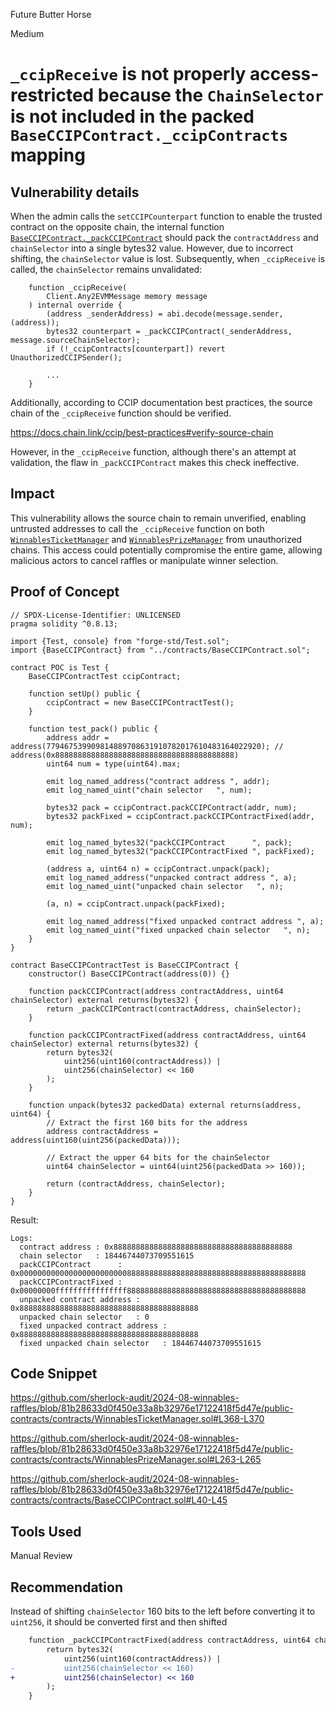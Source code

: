 Future Butter Horse

Medium

# `_ccipReceive` is not properly access-restricted because the `ChainSelector` is not included in the packed `BaseCCIPContract._ccipContracts` mapping

## Vulnerability details

When the admin calls the `setCCIPCounterpart` function to enable the trusted contract on the opposite chain, the internal function [`BaseCCIPContract._packCCIPContract`](https://github.com/sherlock-audit/2024-08-winnables-raffles/blob/81b28633d0f450e33a8b32976e17122418f5d47e/public-contracts/contracts/BaseCCIPContract.sol#L40-L45) should pack the `contractAddress` and `chainSelector` into a single bytes32 value. However, due to incorrect shifting, the `chainSelector` value is lost. Subsequently, when `_ccipReceive` is called, the `chainSelector` remains unvalidated:

```solidity
    function _ccipReceive(
        Client.Any2EVMMessage memory message
    ) internal override {
        (address _senderAddress) = abi.decode(message.sender, (address));
        bytes32 counterpart = _packCCIPContract(_senderAddress, message.sourceChainSelector);
        if (!_ccipContracts[counterpart]) revert UnauthorizedCCIPSender();
        
        ...
    }
```

Additionally, according to CCIP documentation best practices, the source chain of the `_ccipReceive` function should be verified.

https://docs.chain.link/ccip/best-practices#verify-source-chain

However, in the `_ccipReceive` function, although there's an attempt at validation, the flaw in `_packCCIPContract` makes this check ineffective.

## Impact

This vulnerability allows the source chain to remain unverified, enabling untrusted addresses to call the `_ccipReceive` function on both [`WinnablesTicketManager`](https://github.com/sherlock-audit/2024-08-winnables-raffles/blob/81b28633d0f450e33a8b32976e17122418f5d47e/public-contracts/contracts/WinnablesTicketManager.sol#L365-L388) and [`WinnablesPrizeManager`](https://github.com/sherlock-audit/2024-08-winnables-raffles/blob/81b28633d0f450e33a8b32976e17122418f5d47e/public-contracts/contracts/WinnablesPrizeManager.sol#L260-L278) from unauthorized chains. This access could potentially compromise the entire game, allowing malicious actors to cancel raffles or manipulate winner selection.

## Proof of Concept

```solidity
// SPDX-License-Identifier: UNLICENSED
pragma solidity ^0.8.13;

import {Test, console} from "forge-std/Test.sol";
import {BaseCCIPContract} from "../contracts/BaseCCIPContract.sol";

contract POC is Test {
    BaseCCIPContractTest ccipContract;

    function setUp() public {
        ccipContract = new BaseCCIPContractTest();
    }
    
    function test_pack() public {
        address addr = address(779467539909814889708631910782017610483164022920); // address(0x8888888888888888888888888888888888888888)
        uint64 num = type(uint64).max;
        
        emit log_named_address("contract address ", addr);
        emit log_named_uint("chain selector   ", num);

        bytes32 pack = ccipContract.packCCIPContract(addr, num);
        bytes32 packFixed = ccipContract.packCCIPContractFixed(addr, num);

        emit log_named_bytes32("packCCIPContract      ", pack);
        emit log_named_bytes32("packCCIPContractFixed ", packFixed);

        (address a, uint64 n) = ccipContract.unpack(pack);
        emit log_named_address("unpacked contract address ", a);
        emit log_named_uint("unpacked chain selector   ", n);

        (a, n) = ccipContract.unpack(packFixed);

        emit log_named_address("fixed unpacked contract address ", a);
        emit log_named_uint("fixed unpacked chain selector   ", n);
    }
}

contract BaseCCIPContractTest is BaseCCIPContract {
    constructor() BaseCCIPContract(address(0)) {}

    function packCCIPContract(address contractAddress, uint64 chainSelector) external returns(bytes32) {
        return _packCCIPContract(contractAddress, chainSelector);
    }

    function packCCIPContractFixed(address contractAddress, uint64 chainSelector) external returns(bytes32) {
        return bytes32(
            uint256(uint160(contractAddress)) | 
            uint256(chainSelector) << 160
        );
    }

    function unpack(bytes32 packedData) external returns(address, uint64) {
        // Extract the first 160 bits for the address
        address contractAddress = address(uint160(uint256(packedData)));

        // Extract the upper 64 bits for the chainSelector
        uint64 chainSelector = uint64(uint256(packedData >> 160));

        return (contractAddress, chainSelector);
    }
}
```

Result: 

```solidity
Logs:
  contract address : 0x8888888888888888888888888888888888888888
  chain selector   : 18446744073709551615
  packCCIPContract      : 0x0000000000000000000000008888888888888888888888888888888888888888
  packCCIPContractFixed : 0x00000000ffffffffffffffff8888888888888888888888888888888888888888
  unpacked contract address : 0x8888888888888888888888888888888888888888
  unpacked chain selector   : 0
  fixed unpacked contract address : 0x8888888888888888888888888888888888888888
  fixed unpacked chain selector   : 18446744073709551615
```

## Code Snippet

https://github.com/sherlock-audit/2024-08-winnables-raffles/blob/81b28633d0f450e33a8b32976e17122418f5d47e/public-contracts/contracts/WinnablesTicketManager.sol#L368-L370

https://github.com/sherlock-audit/2024-08-winnables-raffles/blob/81b28633d0f450e33a8b32976e17122418f5d47e/public-contracts/contracts/WinnablesPrizeManager.sol#L263-L265

https://github.com/sherlock-audit/2024-08-winnables-raffles/blob/81b28633d0f450e33a8b32976e17122418f5d47e/public-contracts/contracts/BaseCCIPContract.sol#L40-L45

## Tools Used

Manual Review

## Recommendation

Instead of shifting `chainSelector` 160 bits to the left before converting it to `uint256`, it should be converted first and then shifted

```diff
    function _packCCIPContractFixed(address contractAddress, uint64 chainSelector) internal pure returns(bytes32) {
        return bytes32(
            uint256(uint160(contractAddress)) | 
-           uint256(chainSelector << 160)
+           uint256(chainSelector) << 160
        );
    }
```